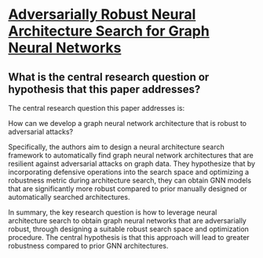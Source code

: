 # [Adversarially Robust Neural Architecture Search for Graph Neural   Networks](https://arxiv.org/abs/2304.04168)

## What is the central research question or hypothesis that this paper addresses?

 The central research question this paper addresses is: 

How can we develop a graph neural network architecture that is robust to adversarial attacks?

Specifically, the authors aim to design a neural architecture search framework to automatically find graph neural network architectures that are resilient against adversarial attacks on graph data. They hypothesize that by incorporating defensive operations into the search space and optimizing a robustness metric during architecture search, they can obtain GNN models that are significantly more robust compared to prior manually designed or automatically searched architectures.

In summary, the key research question is how to leverage neural architecture search to obtain graph neural networks that are adversarially robust, through designing a suitable robust search space and optimization procedure. The central hypothesis is that this approach will lead to greater robustness compared to prior GNN architectures.
